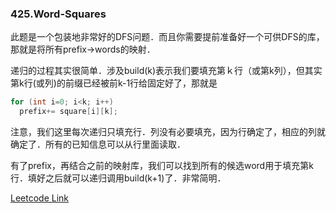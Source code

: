 ### 425.Word-Squares

此题是一个包装地非常好的DFS问题．而且你需要提前准备好一个可供DFS的库，那就是将所有prefix->words的映射．

递归的过程其实很简单．涉及build(k)表示我们要填充第ｋ行（或第k列），但其实第k行(或列)的前缀已经被前k-1行给固定好了，那就是
```cpp
for (int i=0; i<k; i++)
  prefix+= square[i][k];
```
注意，我们这里每次递归只填充行．列没有必要填充，因为行确定了，相应的列就确定了．所有的已知信息可以从行里面读取．

有了prefix，再结合之前的映射库，我们可以找到所有的候选word用于填充第k行．填好之后就可以递归调用build(k+1)了．非常简明．


[Leetcode Link](https://leetcode.com/problems/word-squares)